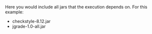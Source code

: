 Here you would include all jars that the execution depends on. For this example:

- checkstyle-8.12.jar
- jgrade-1.0-all.jar
